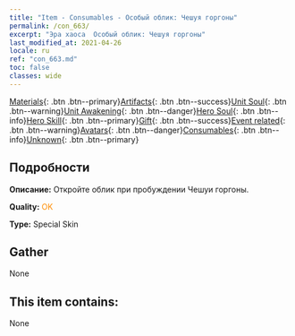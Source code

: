 ```yaml
---
title: "Item - Consumables - Особый облик: Чешуя горгоны"
permalink: /con_663/
excerpt: "Эра хаоса  Особый облик: Чешуя горгоны"
last_modified_at: 2021-04-26
locale: ru
ref: "con_663.md"
toc: false
classes: wide
---
```

 [Materials](/ItemsRU/){: .btn .btn--primary}[Artifacts](/ItemsRU/Artifacts/){: .btn .btn--success}[Unit Soul](/ItemsRU/UnitSoul/){: .btn .btn--warning}[Unit Awakening](/ItemsRU/UnitAwakening/){: .btn .btn--danger}[Hero Soul](/ItemsRU/HeroSoul/){: .btn .btn--info}[Hero Skill](/ItemsRU/HeroSkill/){: .btn .btn--primary}[Gift](/ItemsRU/Gift/){: .btn .btn--success}[Event related](/ItemsRU/Events/){: .btn .btn--warning}[Avatars](/ItemsRU/Avatars/){: .btn .btn--danger}[Consumables](/ItemsRU/Consumables/){: .btn .btn--info}[Unknown](/ItemsRU/Unknown/){: .btn .btn--primary}

## Подробности
 **Описание:** Откройте облик при пробуждении Чешуи горгоны.

 **Quality:** <span style="color: #FF8C00">OK</span>

 **Type:** Special Skin

## Gather

  None

## This item contains:

  None

